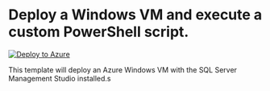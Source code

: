 # Deploy a Windows VM and execute a custom PowerShell script.

[![Deploy to Azure](https://azuredeploy.net/deploybutton.png)](https://azuredeploy.net)



This template will deploy an Azure Windows VM with the SQL Server Management Studio installed.s
